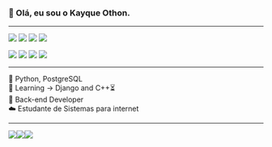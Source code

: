 <h3>👋 Olá, eu sou o Kayque Othon.</h3>
<hr>

<a><img src="https://img.shields.io/badge/-python-FFC300?logo=python&logoColor=white&style=for-the-badge">
<img src="https://img.shields.io/badge/-Django-2E8B57?logo=django&style=for-the-badge">
<img src="https://img.shields.io/badge/-html5-CD5C5C?logo=html5&logoColor=white&style=for-the-badge">
<img src="https://img.shields.io/badge/-css3-7B68EE?logo=css3&logoColor=white&style=for-the-badge">
<!---<img src="https://img.shields.io/badge/-C++-blue?logo=c%2B%2B&style=for-the-badge">-->
</a>

<a><img src="https://img.shields.io/badge/GIT-E44C30?style=for-the-badge&logo=git&logoColor=white">
<img src="https://img.shields.io/badge/powershell-5391FE?style=for-the-badge&logo=powershell&logoColor=white">
<img src="https://img.shields.io/badge/Eclipse-2C2255?style=for-the-badge&logo=eclipse&logoColor=white">
<img src="https://img.shields.io/badge/PostgreSQL-316192?style=for-the-badge&logo=postgresql&logoColor=white"></a>

<hr>

📜 Python, PostgreSQL <br>
📖 Learning -> Django and C++⏳ <br>
👾 Back-end Developer <br>
☁️ Estudante de Sistemas para internet <br>

<hr>


<a href="https://www.instagram.com/othoncodes"><img src="https://img.shields.io/badge/Instagram-E4405F?style=for-the-badge&logo=instagram&logoColor=white"></a><a href="https://www.linkedin.com/in/kayque-othon/"><img src="https://img.shields.io/badge/LinkedIn-0077B5?style=for-the-badge&logo=linkedin&logoColor=white"></a><a href="https://mail.google.com/mail/u/2/#inbox?compose=GTvVlcSBmWzBgkKXNZGZlJvJrXwxDpGpxsVNpZPXrSPTPfFZvrZpJPpJTwctqbXPKjDBWwQwmwnnC"><img src="https://img.shields.io/badge/Gmail-D14836?style=for-the-badge&logo=gmail&logoColor=white"></a>

